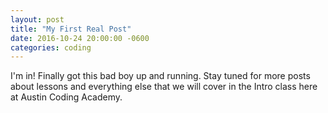 ```yaml
---
layout: post
title: "My First Real Post"
date: 2016-10-24 20:00:00 -0600
categories: coding
---
```


I'm in! Finally got this bad boy up and running. Stay tuned for more posts about lessons and everything else that we will cover in the Intro class here at Austin Coding Academy.
